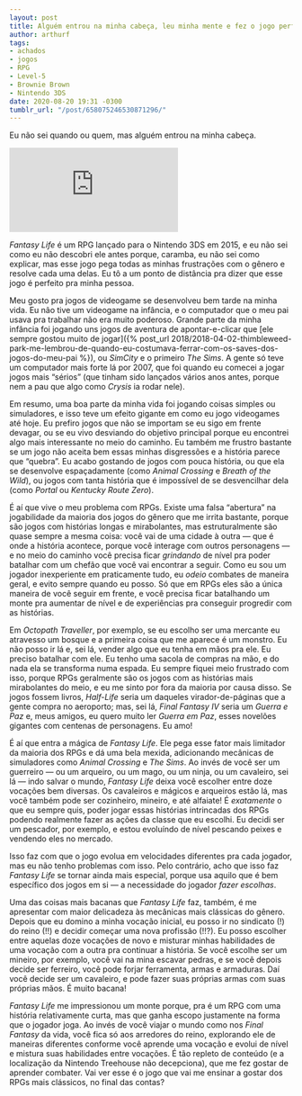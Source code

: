 ```yaml
---
layout: post
title: Alguém entrou na minha cabeça, leu minha mente e fez o jogo perfeito pra mim
author: arthurf
tags:
- achados
- jogos
- RPG
- Level-5
- Brownie Brown
- Nintendo 3DS
date: 2020-08-20 19:31 -0300
tumblr_url: "/post/658075246530871296/"
---
```

Eu não sei quando ou quem, mas alguém entrou na minha cabeça.

<iframe class="full-width" src="https://www.youtube.com/embed/xQVf_ID-Pjo" frameborder="0" allow="accelerometer; autoplay; encrypted-media; gyroscope; picture-in-picture" allowfullscreen></iframe>

*Fantasy Life* é um RPG lançado para o Nintendo 3DS em 2015, e eu não sei como eu não descobri ele antes porque, caramba, eu não sei como explicar, mas esse jogo pega todas as minhas frustrações com o gênero e resolve cada uma delas. Eu tô a um ponto de distância pra dizer que esse jogo é perfeito pra minha pessoa.

Meu gosto pra jogos de videogame se desenvolveu bem tarde na minha vida. Eu não tive um videogame na infância, e o computador que o meu pai usava pra trabalhar não era muito poderoso. Grande parte da minha infância foi jogando uns jogos de aventura de apontar-e-clicar que [ele sempre gostou muito de jogar]({% post_url 2018/2018-04-02-thimbleweed-park-me-lembrou-de-quando-eu-costumava-ferrar-com-os-saves-dos-jogos-do-meu-pai %}), ou *SimCity* e o primeiro *The Sims*. A gente só teve um computador mais forte lá por 2007, que foi quando eu comecei a jogar jogos mais “sérios” (que tinham sido lançados vários anos antes, porque nem a pau que algo como *Crysis* ia rodar nele).

Em resumo, uma boa parte da minha vida foi jogando coisas simples ou simuladores, e isso teve um efeito gigante em como eu jogo videogames até hoje. Eu prefiro jogos que não se importam se eu sigo em frente devagar, ou se eu vivo desviando do objetivo principal porque eu encontrei algo mais interessante no meio do caminho. Eu também me frustro bastante se um jogo não aceita bem essas minhas disgressões e a história parece que “quebra”. Eu acabo gostando de jogos com pouca história, ou que ela se desenvolve espaçadamente (como *Animal Crossing* e *Breath of the Wild*), ou jogos com tanta história que é impossível de se desvencilhar dela (como *Portal* ou *Kentucky Route Zero*).

É aí que vive o meu problema com RPGs. Existe uma falsa “abertura” na jogabilidade da maioria dos jogos do gênero que me irrita bastante, porque são jogos com histórias longas e mirabolantes, mas estruturalmente são quase sempre a mesma coisa: você vai de uma cidade à outra — que é onde a história acontece, porque você interage com outros personagens — e no meio do caminho você precisa ficar *grindando* de nível pra poder batalhar com um chefão que você vai encontrar a seguir. Como eu sou um jogador inexperiente em praticamente tudo, eu *odeio* combates de maneira geral, e evito sempre quando eu posso. Só que em RPGs eles são a única maneira de você seguir em frente, e você precisa ficar batalhando um monte pra aumentar de nível e de experiências pra conseguir progredir com as histórias.

Em *Octopath Traveller*, por exemplo, se eu escolho ser uma mercante eu atravesso um bosque e a primeira coisa que me aparece é um monstro. Eu não posso ir lá e, sei lá, vender algo que eu tenha em mãos pra ele. Eu preciso batalhar com ele. Eu tenho uma sacola de compras na mão, e do nada ela se transforma numa espada. Eu sempre fiquei meio frustrado com isso, porque RPGs geralmente são os jogos com as histórias mais mirabolantes do meio, e eu me sinto por fora da maioria por causa disso. Se jogos fossem livros, *Half-Life* seria um daqueles virador-de-páginas que a gente compra no aeroporto; mas, sei lá, *Final Fantasy IV* seria um *Guerra e Paz* e, meus amigos, eu quero muito ler *Guerra em Paz*, esses novelões gigantes com centenas de personagens. Eu amo!

É aí que entra a mágica de *Fantasy Life*. Ele pega esse fator mais limitador da maioria dos RPGs e dá uma bela mexida, adicionando mecânicas de simuladores como *Animal Crossing* e *The Sims*. Ao invés de você ser um guerreiro — ou um arqueiro, ou um mago, ou um ninja, ou um cavaleiro, sei lá — indo salvar o mundo, *Fantasy Life* deixa você escolher entre doze vocações bem diversas. Os cavaleiros e mágicos e arqueiros estão lá, mas você também pode ser cozinheiro, mineiro, e até alfaiate! É *exatamente* o que eu sempre quis, poder jogar essas histórias intrincadas dos RPGs podendo realmente fazer as ações da classe que eu escolhi. Eu decidi ser um pescador, por exemplo, e estou evoluíndo de nível pescando peixes e vendendo eles no mercado.

Isso faz com que o jogo evolua em velocidades diferentes pra cada jogador, mas eu não tenho problemas com isso. Pelo contrário, acho que isso faz *Fantasy Life* se tornar ainda mais especial, porque usa aquilo que é bem específico dos jogos em si — a necessidade do jogador *fazer escolhas*.

Uma das coisas mais bacanas que *Fantasy Life* faz, também, é me apresentar com maior delicadeza às mecânicas mais clássicas do gênero. Depois que eu domino a minha vocação inicial, eu posso ir no sindicato (!) do reino (!!) e decidir começar uma nova profissão (!!?). Eu posso escolher entre aquelas doze vocações de novo e misturar minhas habilidades de uma vocação com a outra pra continuar a história. Se você escolhe ser um mineiro, por exemplo, você vai na mina escavar pedras, e se você depois decide ser ferreiro, você pode forjar ferramenta, armas e armaduras. Daí você decide ser um cavaleiro, e pode fazer suas próprias armas com suas próprias mãos. É muito bacana!

*Fantasy Life* me impressionou um monte porque, pra é um RPG com uma história relativamente curta, mas que ganha escopo justamente na forma que o jogador joga. Ao invés de você viajar o mundo como nos *Final Fantasy* da vida, você fica só aos arredores do reino, explorando ele de maneiras diferentes conforme você aprende uma vocação e evolui de nível e mistura suas habilidades entre vocações. É tão repleto de conteúdo (e a localização da Nintendo Treehouse não decepciona), que me fez gostar de aprender combater. Vai ver esse é o jogo que vai me ensinar a gostar dos RPGs mais clássicos, no final das contas?
